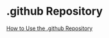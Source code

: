 # .github Repository

[How to Use the .github Repository](https://www.freecodecamp.org/news/how-to-use-the-dot-github-repository/)
